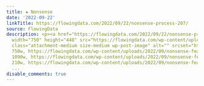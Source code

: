 ```yaml
---
title: ✚ Nonsense
date: '2022-09-22'
linkTitle: https://flowingdata.com/2022/09/22/nonsense-process-207/
source: FlowingData
description: <p><a href="https://flowingdata.com/2022/09/22/nonsense-process-207/"><img
  width="750" height="448" src="https://flowingdata.com/wp-content/uploads/2022/09/nonsense-featured-750x448.png"
  class="attachment-medium size-medium wp-post-image" alt="" srcset="https://flowingdata.com/wp-content/uploads/2022/09/nonsense-featured-750x448.png
  750w, https://flowingdata.com/wp-content/uploads/2022/09/nonsense-featured-1090x651.png
  1090w, https://flowingdata.com/wp-content/uploads/2022/09/nonsense-featured-210x125.png
  210w, https://flowingdata.com/wp-content/uploads/2022/09/nonsense-featured-768x459.png
  ...
disable_comments: true
---
```

<p><a href="https://flowingdata.com/2022/09/22/nonsense-process-207/"><img width="750" height="448" src="https://flowingdata.com/wp-content/uploads/2022/09/nonsense-featured-750x448.png" class="attachment-medium size-medium wp-post-image" alt="" srcset="https://flowingdata.com/wp-content/uploads/2022/09/nonsense-featured-750x448.png 750w, https://flowingdata.com/wp-content/uploads/2022/09/nonsense-featured-1090x651.png 1090w, https://flowingdata.com/wp-content/uploads/2022/09/nonsense-featured-210x125.png 210w, https://flowingdata.com/wp-content/uploads/2022/09/nonsense-featured-768x459.png ...